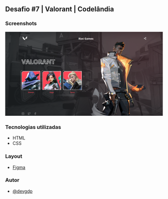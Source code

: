 ## Desafio #7 | Valorant | Codelândia

### Screenshots

![Print](https://github.com/devgdp/Valorant/blob/main/assets/img/print.png 'Print')

### Tecnologias utilizadas

- HTML
- CSS

### Layout

- [Figma](https://www.figma.com/file/Yb9IBH56g7T1hdIyZ3BMNO/Desafios---Codel%C3%A2ndia?node-id=10048%3A3)

### Autor

- [@devgdp](https://www.github.com/devgdp)
